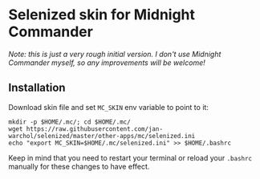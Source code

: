 Selenized skin for Midnight Commander
=====================================

*Note: this is just a very rough initial version.  I don't use Midnight
Commander myself, so any improvements will be welcome!*

Installation
------------

Download skin file and set `MC_SKIN` env variable to point to it:

    mkdir -p $HOME/.mc/; cd $HOME/.mc/
    wget https://raw.githubusercontent.com/jan-warchol/selenized/master/other-apps/mc/selenized.ini
    echo "export MC_SKIN=$HOME/.mc/selenized.ini" >> $HOME/.bashrc

Keep in mind that you need to restart your terminal or reload your `.bashrc`
manually for these changes to have effect.
